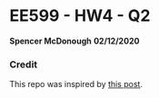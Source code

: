 # EE599 - HW4 - Q2
**Spencer McDonough**
**02/12/2020**

### Credit

This repo was inspired by [this post](https://github.com/ourarash/cpp-template).
